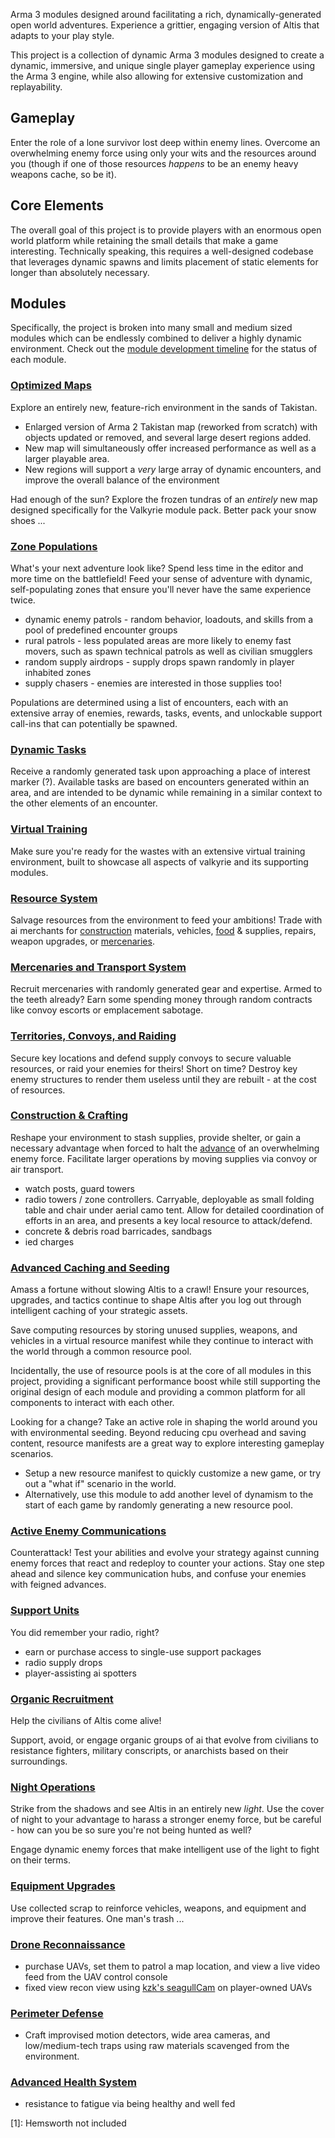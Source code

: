 Arma 3 modules designed around facilitating a rich, dynamically-generated open world adventures. Experience a grittier, engaging version of Altis that adapts to your play style.

This project is a collection of dynamic Arma 3 modules designed to create a dynamic, immersive, and unique single player gameplay experience using the Arma 3 engine, while also allowing for extensive customization and replayability.

## Gameplay
Enter the role of a lone survivor lost deep within enemy lines. Overcome an overwhelming enemy force using only your wits and the resources around you (though if one of those resources *happens* to be an enemy heavy weapons cache, so be it).

## Core Elements
The overall goal of this project is to provide players with an enormous open world platform while retaining the small details that make a game interesting. Technically speaking, this requires a well-designed codebase that leverages dynamic spawns and limits placement of static elements for longer than absolutely necessary. 

## Modules
Specifically, the project is broken into many small and medium sized modules which can be endlessly combined to deliver a highly dynamic environment. Check out the [module development timeline](/development/timeline.md) for the status of each module.

### [Optimized Maps](#)
Explore an entirely new, feature-rich environment in the sands of Takistan.

* Enlarged version of Arma 2 Takistan map (reworked from scratch) with objects updated or removed, and several large desert regions added.
* New map will simultaneously offer increased performance as well as a larger playable area.
* New regions will support a *very* large array of dynamic encounters, and improve the overall balance of the environment

Had enough of the sun? Explore the frozen tundras of an *entirely* new map designed specifically for the Valkyrie module pack. Better pack your snow shoes ...

### [Zone Populations](#)
What's your next adventure look like? Spend less time in the editor and more time on the battlefield! Feed your sense of adventure with dynamic, self-populating zones that ensure you'll never have the same experience twice.

* dynamic enemy patrols - random behavior, loadouts, and skills from a pool of predefined encounter groups
* rural patrols - less populated areas are more likely to enemy fast movers, such as spawn technical patrols as well as civilian smugglers
* random supply airdrops - supply drops spawn randomly in player inhabited zones
* supply chasers - enemies are interested in those supplies too!

Populations are determined using a list of encounters, each with an extensive array of enemies, rewards, tasks, events, and unlockable support call-ins that can potentially be spawned.

### [Dynamic Tasks](#)
Receive a randomly generated task upon approaching a place of interest marker (?). Available tasks are based on encounters generated within an area, and are intended to be dynamic while remaining in a similar context to the other elements of an encounter.

### [Virtual Training](#)
Make sure you're ready for the wastes with an extensive virtual training environment, built to showcase all aspects of valkyrie and its supporting modules.

### [Resource System](#)
Salvage resources from the environment to feed your ambitions! Trade with ai merchants for [construction](#) materials, vehicles, [food](#) & supplies, repairs, weapon upgrades, or [mercenaries](#).

### [Mercenaries and Transport System](#)
Recruit mercenaries with randomly generated gear and expertise. Armed to the teeth already? Earn some spending money through random contracts like convoy escorts or emplacement sabotage.

### [Territories, Convoys, and Raiding](#)
Secure key locations and defend supply convoys to secure valuable resources, or raid your enemies for theirs! Short on time? Destroy key enemy structures to render them useless until they are rebuilt - at the cost of resources.

### [Construction & Crafting](#)
Reshape your environment to stash supplies, provide shelter, or gain a necessary advantage when forced to halt the [advance](#) of an overwhelming enemy force. Facilitate larger operations by moving supplies via convoy or air transport.

* watch posts, guard towers
* radio towers / zone controllers. Carryable, deployable as small folding table and chair under aerial camo tent. Allow for detailed coordination of efforts in an area, and presents a key local resource to attack/defend.
* concrete & debris road barricades, sandbags
* ied charges

### [Advanced Caching and Seeding](#)
Amass a fortune without slowing Altis to a crawl! Ensure your resources, upgrades, and tactics continue to shape Altis after you log out through intelligent caching of your strategic assets.

Save computing resources by storing unused supplies, weapons, and vehicles in a virtual resource manifest while they continue to interact with the world through a common resource pool.

Incidentally, the use of resource pools is at the core of all modules in this project, providing a significant performance boost while still supporting the original design of each module and providing a common platform for all components to interact with each other.

Looking for a change? Take an active role in shaping the world around you with environmental seeding. Beyond reducing cpu overhead and saving content, resource manifests are a great way to explore interesting gameplay scenarios.

* Setup a new resource manifest to quickly customize a new game, or try out a "what if" scenario in the world.
* Alternatively, use this module to add another level of dynamism to the start of each game by randomly generating a new resource pool.

### [Active Enemy Communications](#)
Counterattack! Test your abilities and evolve your strategy against cunning enemy forces that react and redeploy to counter your actions. Stay one step ahead and silence key communication hubs, and confuse your enemies with feigned advances.

### [Support Units](#)
You did remember your radio, right?

* earn or purchase access to single-use support packages
* radio supply drops
* player-assisting ai spotters

### [Organic Recruitment](#)
Help the civilians of Altis come alive!

Support, avoid, or engage organic groups of ai that evolve from civilians to resistance fighters, military conscripts, or anarchists based on their surroundings.

### [Night Operations](#)
Strike from the shadows and see Altis in an entirely new *light*. Use the cover of night to your advantage to harass a stronger enemy force, but be careful - how can you be so sure you're not being hunted as well?

Engage dynamic enemy forces that make intelligent use of the light to fight on their terms.

### [Equipment Upgrades](#)
Use collected scrap to reinforce vehicles, weapons, and equipment and improve their features. One man's trash ...

### [Drone Reconnaissance](#)
* purchase UAVs, set them to patrol a map location, and view a live video feed from the UAV control console
* fixed view recon view using [kzk's seagullCam](http://killzonekid.com/arma-scripting-tutorials-fly-like-an-e-seagull/) on player-owned UAVs

### [Perimeter Defense](#)
* Craft improvised motion detectors, wide area cameras, and low/medium-tech traps using raw materials scavenged from the environment.

### [Advanced Health System](#)
* resistance to fatigue via being healthy and well fed

[1]: Hemsworth not included
